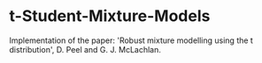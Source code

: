 # t-Student-Mixture-Models
Implementation of the paper: 'Robust mixture modelling using the t distribution', D. Peel and G. J. McLachlan.
